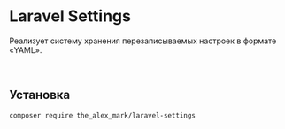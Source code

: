 # Laravel Settings

Реализует систему хранения перезаписываемых настроек в формате «YAML».

<br>

## Установка

```bash
composer require the_alex_mark/laravel-settings
```
